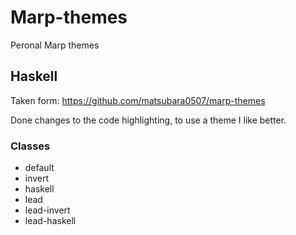 # Marp-themes
Peronal Marp themes

## Haskell
Taken form: https://github.com/matsubara0507/marp-themes

Done changes to the code highlighting, to use a theme I like better.

### Classes
- default
- invert
- haskell
- lead
- lead-invert
- lead-haskell

